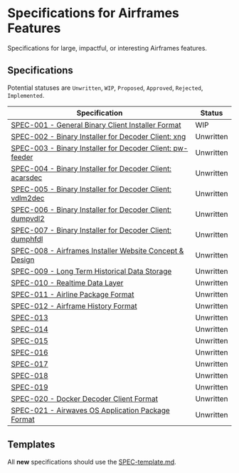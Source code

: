 # Specifications for Airframes Features
Specifications for large, impactful, or interesting Airframes features.

## Specifications

Potential statuses are `Unwritten`, `WIP`, `Proposed`, `Approved`, `Rejected`, `Implemented`.

|Specification|Status|
|-------------|------|
|[SPEC-001 - General Binary Client Installer Format](specs/SPEC-001-General_Binary_Client_Installer_Format.md)|WIP|
|[SPEC-002 - Binary Installer for Decoder Client: xng](specs/SPEC-002-Binary_Installer_for_Decoder_Client_xng.md)|Unwritten|
|[SPEC-003 - Binary Installer for Decoder Client: pw-feeder](specs/SPEC-003-Binary_Installer_for_Decoder_Client_pw-feeder.md)|Unwritten|
|[SPEC-004 - Binary Installer for Decoder Client: acarsdec](specs/SPEC-004-Binary_Installer_for_Decoder_Client_acarsdec.md)|Unwritten|
|[SPEC-005 - Binary Installer for Decoder Client: vdlm2dec](specs/SPEC-005-Binary_Installer_for_Decoder_Client_vdlm2dec.md)|Unwritten|
|[SPEC-006 - Binary Installer for Decoder Client: dumpvdl2](specs/SPEC-006-Binary_Installer_for_Decoder_Client_dumpvdl2.md)|Unwritten|
|[SPEC-007 - Binary Installer for Decoder Client: dumphfdl](specs/SPEC-007-Binary_Installer_for_Decoder_Client_dumphfdl.md)|Unwritten|
|[SPEC-008 - Airframes Installer Website Concept & Design](specs/SPEC-008-Airframes_Installer_Website_Concept_&_Design.md)|Unwritten|
|[SPEC-009 - Long Term Historical Data Storage](specs/SPEC-009-Long_Term_Historical_Data_Storage.md)|Unwritten|
|[SPEC-010 - Realtime Data Layer](specs/SPEC-010-Realtime_Data_Layer.md)|Unwritten|
|[SPEC-011 - Airline Package Format](specs/SPEC-011-Airline_Package_Format.md)|Unwritten|
|[SPEC-012 - Airframe History Format](specs/SPEC-012-Airframe_History_Format.md)|Unwritten|
|[SPEC-013]()|Unwritten|
|[SPEC-014]()|Unwritten|
|[SPEC-015]()|Unwritten|
|[SPEC-016]()|Unwritten|
|[SPEC-017]()|Unwritten|
|[SPEC-018]()|Unwritten|
|[SPEC-019]()|Unwritten|
|[SPEC-020 - Docker Decoder Client Format](specs/SPEC-020-Docker_Decoder_Client_Format.md)|Unwritten|
|[SPEC-021 - Airwaves OS Application Package Format](specs/SPEC-021-Airwaves_OS_Application_Package_Format.md)|Unwritten|

## Templates

All **new** specifications should use the [SPEC-template.md](SPEC-template.md).
